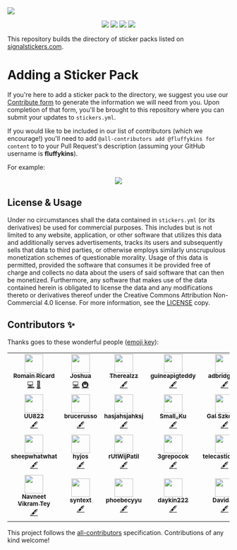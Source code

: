 <a href="https://signalstickers.com" id="top">
  <img src="https://user-images.githubusercontent.com/441546/105129971-02e62500-5a9b-11eb-88f5-21065084e25d.png" style="max-width: 100%;" />
</a>
<p align="center">
  <a href="https://github.com/signalstickers/stickers/actions"><img src="https://img.shields.io/endpoint.svg?url=https%3A%2F%2Factions-badge.atrox.dev%2Fsignalstickers%2Fstickers%2Fbadge%3Fref%3Dmaster&label=build&logo=none&style=flat-square"></a>
  <a href="#contributors-"><img src="https://img.shields.io/github/contributors/signalstickers/stickers?style=flat-square"></a>
  <a href="https://creativecommons.org/licenses/by-nc-sa/4.0/"><img src="https://img.shields.io/static/v1?label=license&message=CC-BY-NC-SA-4.0&style=flat-square&color=398AFB"></a>
  <a href="https://twitter.com/signalstickers"><img src="https://img.shields.io/twitter/follow/signalstickers?label=Feed&style=social"></a>
</p>

This repository builds the directory of sticker packs listed on
[signalstickers.com](https://signalstickers.com).

# Adding a Sticker Pack

If you're here to add a sticker pack to the directory, we suggest you use our
[Contribute form](https://signalstickers.com/contribute) to generate the
information we will need from you. Upon completion of that form, you'll be
brought to this repository where you can submit your updates to `stickers.yml`.

If you would like to be included in our list of contributors (which we
encourage!) you'll need to add `@all-contributors add @fluffykins for content`
to to your Pull Request's description (assuming your GitHub username is
**fluffykins**).

For example:

<p align="center">
  <img src="https://user-images.githubusercontent.com/441546/105504598-cf62f080-5c7c-11eb-9611-f54599fdea66.png" style="max-width: 60%;" />
</p>

## License & Usage

Under no circumstances shall the data contained in `stickers.yml` (or its
derivatives) be used for commercial purposes. This includes but is not limited
to any website, application, or other software that utilizes this data and
additionally serves advertisements, tracks its users and subsequently sells that
data to third parties, or otherwise employs similarly unscrupulous monetization
schemes of questionable morality. Usage of this data is permitted, provided the
software that consumes it be provided free of charge and collects no data about
the users of said software that can then be monetized. Furthermore, any software
that makes use of the data contained herein is obligated to license the data
and any modifications thereto or derivatives thereof under the Creative Commons
Attribution Non-Commercial 4.0 license. For more information, see the
[LICENSE](/LICENSE) copy.

## Contributors ✨

Thanks goes to these wonderful people ([emoji key](https://allcontributors.org/docs/en/emoji-key)):

<!-- ALL-CONTRIBUTORS-LIST:START - Do not remove or modify this section -->
<!-- prettier-ignore-start -->
<!-- markdownlint-disable -->
<table>
  <tr>
    <td align="center"><a href="https://romainricard.fr"><img src="https://avatars.githubusercontent.com/u/7778898?v=4?s=42" width="42px;" alt=""/><br /><sub><b>Romain Ricard</b></sub></a><br /><a href="https://github.com/signalstickers/stickers/commits?author=romainricard" title="Code">💻</a> <a href="#design-romainricard" title="Design">🎨</a></td>
    <td align="center"><a href="https://joshua.dev"><img src="https://avatars.githubusercontent.com/u/441546?v=4?s=42" width="42px;" alt=""/><br /><sub><b>Joshua</b></sub></a><br /><a href="https://github.com/signalstickers/stickers/commits?author=darkobits" title="Code">💻</a> <a href="#infra-darkobits" title="Infrastructure (Hosting, Build-Tools, etc)">🚇</a></td>
    <td align="center"><a href="https://github.com/Therealzz"><img src="https://avatars.githubusercontent.com/u/45063024?v=4?s=42" width="42px;" alt=""/><br /><sub><b>Therealzz</b></sub></a><br /><a href="#content-Therealzz" title="Content">🖋</a></td>
    <td align="center"><a href="https://github.com/guineapigteddy"><img src="https://avatars.githubusercontent.com/u/77782568?v=4?s=42" width="42px;" alt=""/><br /><sub><b>guineapigteddy</b></sub></a><br /><a href="#content-guineapigteddy" title="Content">🖋</a></td>
    <td align="center"><a href="https://github.com/adbridgehk"><img src="https://avatars.githubusercontent.com/u/77728961?v=4?s=42" width="42px;" alt=""/><br /><sub><b>adbridgehk</b></sub></a><br /><a href="#content-adbridgehk" title="Content">🖋</a></td>
  </tr>
  <tr>
    <td align="center"><a href="https://github.com/UU822"><img src="https://avatars.githubusercontent.com/u/77533769?v=4?s=42" width="42px;" alt=""/><br /><sub><b>UU822</b></sub></a><br /><a href="#content-UU822" title="Content">🖋</a></td>
    <td align="center"><a href="https://github.com/brucerusso"><img src="https://avatars.githubusercontent.com/u/77784857?v=4?s=42" width="42px;" alt=""/><br /><sub><b>brucerusso</b></sub></a><br /><a href="#content-brucerusso" title="Content">🖋</a></td>
    <td align="center"><a href="https://github.com/hasjahsjahksj"><img src="https://avatars.githubusercontent.com/u/45498561?v=4?s=42" width="42px;" alt=""/><br /><sub><b>hasjahsjahksj</b></sub></a><br /><a href="#content-hasjahsjahksj" title="Content">🖋</a></td>
    <td align="center"><a href="https://github.com/Small-Ku"><img src="https://avatars.githubusercontent.com/u/16464896?v=4?s=42" width="42px;" alt=""/><br /><sub><b>Small_Ku</b></sub></a><br /><a href="#content-Small-Ku" title="Content">🖋</a></td>
    <td align="center"><a href="http://code.lockszmith.com"><img src="https://avatars.githubusercontent.com/u/905716?v=4?s=42" width="42px;" alt=""/><br /><sub><b>Gal Szkolnik</b></sub></a><br /><a href="#content-Lockszmith" title="Content">🖋</a></td>
  </tr>
  <tr>
    <td align="center"><a href="https://github.com/sheepwhatwhat"><img src="https://avatars.githubusercontent.com/u/25843403?v=4?s=42" width="42px;" alt=""/><br /><sub><b>sheepwhatwhat</b></sub></a><br /><a href="#content-sheepwhatwhat" title="Content">🖋</a></td>
    <td align="center"><a href="https://github.com/hyjos"><img src="https://avatars.githubusercontent.com/u/77371074?v=4?s=42" width="42px;" alt=""/><br /><sub><b>hyjos</b></sub></a><br /><a href="#content-hyjos" title="Content">🖋</a></td>
    <td align="center"><a href="https://github.com/rUtWijPatil"><img src="https://avatars.githubusercontent.com/u/66948438?v=4?s=42" width="42px;" alt=""/><br /><sub><b>rUtWijPatil</b></sub></a><br /><a href="#content-rUtWijPatil" title="Content">🖋</a></td>
    <td align="center"><a href="https://github.com/3grepocok"><img src="https://avatars.githubusercontent.com/u/77389259?v=4?s=42" width="42px;" alt=""/><br /><sub><b>3grepocok</b></sub></a><br /><a href="#content-3grepocok" title="Content">🖋</a></td>
    <td align="center"><a href="https://github.com/telecasticsushi"><img src="https://avatars.githubusercontent.com/u/77458119?v=4?s=42" width="42px;" alt=""/><br /><sub><b>telecasticsushi</b></sub></a><br /><a href="#content-telecasticsushi" title="Content">🖋</a></td>
  </tr>
  <tr>
    <td align="center"><a href="https://github.com/teynav"><img src="https://avatars.githubusercontent.com/u/40721108?v=4?s=42" width="42px;" alt=""/><br /><sub><b>Navneet Vikram Tey</b></sub></a><br /><a href="#content-teynav" title="Content">🖋</a></td>
    <td align="center"><a href="https://github.com/syntext"><img src="https://avatars.githubusercontent.com/u/3652855?v=4?s=42" width="42px;" alt=""/><br /><sub><b>syntext</b></sub></a><br /><a href="#content-syntext" title="Content">🖋</a></td>
    <td align="center"><a href="https://github.com/phoebecyyu"><img src="https://avatars.githubusercontent.com/u/78193762?v=4?s=42" width="42px;" alt=""/><br /><sub><b>phoebecyyu</b></sub></a><br /><a href="#content-phoebecyyu" title="Content">🖋</a></td>
    <td align="center"><a href="https://github.com/daykin222"><img src="https://avatars.githubusercontent.com/u/78194172?v=4?s=42" width="42px;" alt=""/><br /><sub><b>daykin222</b></sub></a><br /><a href="#content-daykin222" title="Content">🖋</a></td>
    <td align="center"><a href="https://github.com/DXCanas"><img src="https://avatars.githubusercontent.com/u/9877852?v=4?s=42" width="42px;" alt=""/><br /><sub><b>David C.</b></sub></a><br /><a href="#content-DXCanas" title="Content">🖋</a></td>
  </tr>
</table>

<!-- markdownlint-restore -->
<!-- prettier-ignore-end -->

<!-- ALL-CONTRIBUTORS-LIST:END -->

This project follows the [all-contributors](https://github.com/all-contributors/all-contributors) specification. Contributions of any kind welcome!
